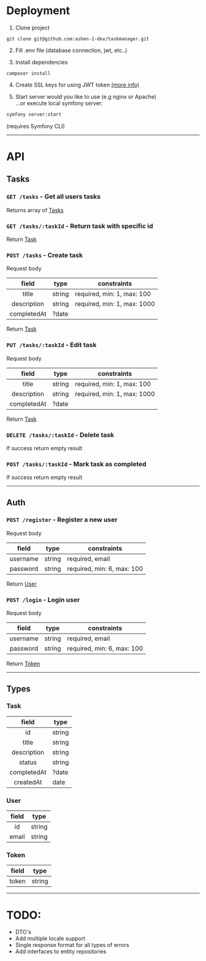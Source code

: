 # Deployment

1. Clone project

```shell 
git clone git@github.com:ashen-1-dev/taskmanager.git
```

2. Fill .env file (database connection, jwt, etc..)

3. Install dependencies

```shell 
composer install
```

4. Create SSL keys for using JWT
   token [(more info)](https://github.com/lexik/LexikJWTAuthenticationBundle/blob/2.x/Resources/doc/index.rst#generate-the-ssl-keys)

5. Start server would you like to use (e.g nginx or Apache) <br>
 ...or execute local symfony server: 
```bash
symfony server:start
```
(requires Symfony CLI)
___

# API

## Tasks

### `GET /tasks` - Get all users tasks

Returns array of [Tasks](#task)

### `GET /tasks/:taskId` - Return task with specific id

Return [Task](#task)

### `POST /tasks` - Create task

Request body

|    field    | type   | constraints                 |
|:-----------:|--------|-----------------------------|
|    title    | string | required, min: 1, max: 100  |
| description | string | required, min: 1, max: 1000 |
| completedAt | ?date  |                             |

Return [Task](#task)

### `PUT /tasks/:taskId` - Edit task

Request body

|    field    | type   | constraints                 |
|:-----------:|--------|-----------------------------|
|    title    | string | required, min: 1, max: 100  |
| description | string | required, min: 1, max: 1000 |
| completedAt | ?date  |                             |

Return [Task](#task)

### `DELETE /tasks/:taskId` - Delete task

If success return empty result

### `POST /tasks/:taskId` - Mark task as completed

If success return empty result

___

## Auth

### `POST /register` - Register a new user

Request body

|  field   | type   | constraints                |
|:--------:|--------|----------------------------|
| username | string | required, email            |
| password | string | required, min: 6, max: 100 |

Return [User](#user)

### `POST /login` - Login user

Request body

|  field   | type   | constraints                |
|:--------:|--------|----------------------------|
| username | string | required, email            |
| password | string | required, min: 6, max: 100 |

Return [Token](#token)
___

## Types

### Task

|    field    | type   |
|:-----------:|--------|
|     id      | string |
|    title    | string |
| description | string |
|   status    | string |
| completedAt | ?date  |
|  createdAt  | date   |

### User

| field | type   |
|:-----:|--------|
|  id   | string |
| email | string |

### Token

| field | type   |
|:-----:|--------|
| token | string |

___

# TODO:

- DTO's
- Add multiple locale support
- Single response format for all types of errors
- Add interfaces to entity repositories